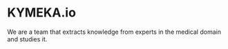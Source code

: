 # KYMEKA.io
We are a team that extracts knowledge from experts in the medical domain and studies it.

